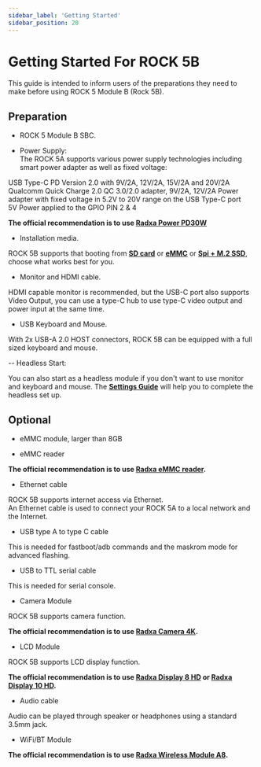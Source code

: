 ```yaml
---
sidebar_label: 'Getting Started'
sidebar_position: 20
---
```


# Getting Started For ROCK 5B

This guide is intended to inform users of the preparations they need to make before using ROCK 5 Module B (Rock 5B).

## Preparation

- ROCK 5 Module B SBC.

- Power Supply:   
  The ROCK 5A supports various power supply technologies including smart power adapter as well as fixed voltage:

USB Type-C PD Version 2.0 with 9V/2A, 12V/2A, 15V/2A and 20V/2A
Qualcomm Quick Charge 2.0 QC 3.0/2.0 adapter, 9V/2A, 12V/2A
Power adapter with fixed voltage in 5.2V to 20V range on the USB Type-C port    
5V Power applied to the GPIO PIN 2 & 4

**The official recommendation is to use [Radxa Power PD30W](../../../accessories/pd_30w)**

- Installation media.

ROCK 5B supports that booting from [**SD card**](../getting-started/sdcard-install) or [**eMMC**](../getting-started/emmc-install) or [**Spi + M.2 SSD**](../getting-started/m2-install),
choose what works best for you.

- Monitor and HDMI cable.

HDMI capable monitor is recommended, but the USB-C port also supports Video Output, you can use a type-C hub to use type-C video output and power input at the same time.

- USB Keyboard and Mouse.

With 2x USB-A 2.0 HOST connectors, ROCK 5B can be equipped with a full sized keyboard and mouse.

-- Headless Start:

You can also start as a headless module if you don't want to use monitor and keyboard and mouse.
The [**Settings Guide**](../../../radxa-os/headless) will help you to complete the headless set up.

## Optional

- eMMC module, larger than 8GB

- eMMC reader

**The official recommendation is to use [Radxa eMMC reader](../../../accessories/emmc_reader).**

- Ethernet cable

ROCK 5B supports internet access via Ethernet.  
An Ethernet cable is used to connect your ROCK 5A to a local network and the Internet.

- USB type A to type C cable

This is needed for fastboot/adb commands and the maskrom mode for advanced flashing.

- USB to TTL serial cable

This is needed for serial console.

- Camera Module

ROCK 5B supports camera function.

**The official recommendation is to use [Radxa Camera 4K](../../../accessories/camera_4k).**

- LCD Module

ROCK 5B supports LCD display function.

**The official recommendation is to use [Radxa Display 8 HD](../../../accessories/lcd-8-hd) or [Radxa Display 10 HD](../../../accessories/lcd-10-hd).**

- Audio cable

Audio can be played through speaker or headphones using a standard 3.5mm jack.

- WiFi/BT Module

**The official recommendation is to use [Radxa Wireless Module A8](../../../accessories/wireless-a8).**